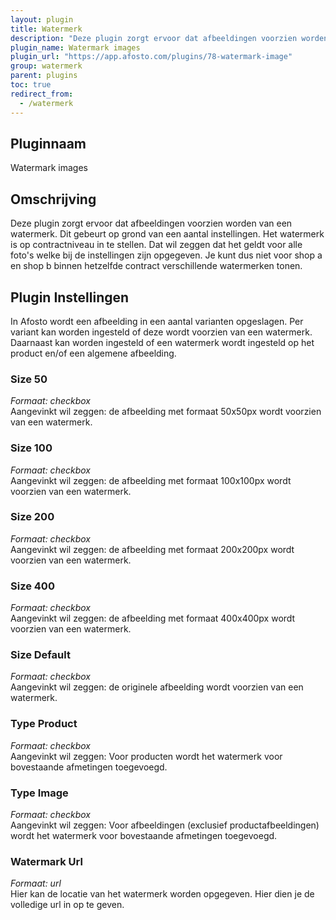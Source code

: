 ```yaml
---
layout: plugin
title: Watermerk
description: "Deze plugin zorgt ervoor dat afbeeldingen voorzien worden van een watermerk. Dit gebeurt op grond van een aantal instellingen."
plugin_name: Watermark images
plugin_url: "https://app.afosto.com/plugins/78-watermark-image"
group: watermerk
parent: plugins
toc: true
redirect_from:
  - /watermerk
---
```

## Pluginnaam
Watermark images

## Omschrijving
Deze plugin zorgt ervoor dat afbeeldingen voorzien worden van een watermerk. Dit gebeurt op grond van een aantal instellingen. Het watermerk is op contractniveau in te stellen. Dat wil zeggen dat het geldt voor alle foto's welke bij de instellingen zijn opgegeven. Je kunt dus niet voor shop a en shop b binnen hetzelfde contract verschillende watermerken tonen.

## Plugin Instellingen
In Afosto wordt een afbeelding in een aantal varianten opgeslagen. Per variant kan worden ingesteld of deze wordt voorzien van een watermerk. Daarnaast kan worden ingesteld of een watermerk wordt ingesteld op het product en/of een algemene afbeelding.

### Size 50
_Formaat: checkbox_  
Aangevinkt wil zeggen: de afbeelding met formaat 50x50px wordt voorzien van een watermerk.

### Size 100
_Formaat: checkbox_  
Aangevinkt wil zeggen: de afbeelding met formaat 100x100px wordt voorzien van een watermerk.

### Size 200
_Formaat: checkbox_  
Aangevinkt wil zeggen: de afbeelding met formaat 200x200px wordt voorzien van een watermerk.

### Size 400
_Formaat: checkbox_  
Aangevinkt wil zeggen: de afbeelding met formaat 400x400px wordt voorzien van een watermerk.

### Size Default
_Formaat: checkbox_  
Aangevinkt wil zeggen: de originele afbeelding wordt voorzien van een watermerk.

### Type Product
_Formaat: checkbox_  
Aangevinkt wil zeggen: Voor producten wordt het watermerk voor bovestaande afmetingen toegevoegd.


### Type Image
_Formaat: checkbox_  
Aangevinkt wil zeggen: Voor afbeeldingen (exclusief productafbeeldingen) wordt het watermerk voor bovestaande afmetingen toegevoegd.

### Watermark Url
_Formaat: url_  
Hier kan de locatie van het watermerk worden opgegeven. Hier dien je de volledige url in op te geven. 
